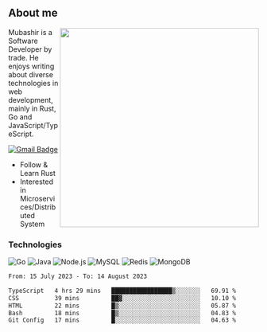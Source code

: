 ## About me

<img align="right" src="https://github-readme-stats-zhiwei-feng.vercel.app/api?username=mub4shir&show_icons=true" width="400" />

Mubashir is a Software Developer by trade. He enjoys writing about diverse technologies in web development, mainly in Rust, Go and JavaScript/TypeScript.

[![Gmail Badge](https://img.shields.io/badge/-mubashir11131719@gmail.com-c14438?style=flat-square&logo=Gmail&logoColor=white&link=mailto:mubashir11131719@gmail.com)](mailto:mubashir11131719@gmail.com)




- Follow & Learn Rust
- Interested in Microservices/Distributed System


### Technologies
![Go](https://img.shields.io/badge/-Go-000000?style=flat-square&logo=go)
![Java](https://img.shields.io/badge/-Java-E34A86?style=flat-square&logo=java)
![Node.js](https://img.shields.io/badge/-Node.js-000000?style=flat-square&logo=node.js)
![MySQL](https://img.shields.io/badge/-MySQL-orange?style=flat-square&logo=MySQL)
![Redis](https://img.shields.io/badge/-Redis-black?style=flat-square&logo=Redis)
![MongoDB](https://img.shields.io/badge/-MongoDB-000000?style=flat-square&logo=mongodb)






<!--START_SECTION:waka-->

```txt
From: 15 July 2023 - To: 14 August 2023

TypeScript   4 hrs 29 mins   █████████████████▒░░░░░░░   69.91 %
CSS          39 mins         ██▓░░░░░░░░░░░░░░░░░░░░░░   10.10 %
HTML         22 mins         █▒░░░░░░░░░░░░░░░░░░░░░░░   05.87 %
Bash         18 mins         █▒░░░░░░░░░░░░░░░░░░░░░░░   04.83 %
Git Config   17 mins         █░░░░░░░░░░░░░░░░░░░░░░░░   04.63 %
```

<!--END_SECTION:waka-->
</p>


